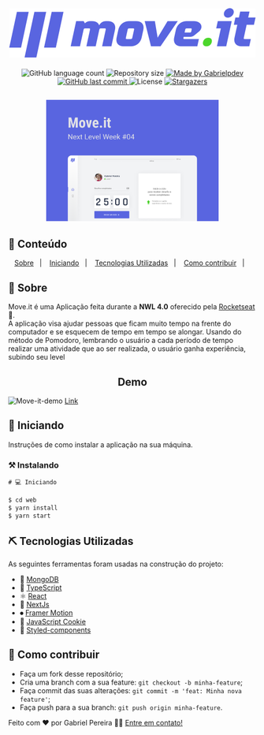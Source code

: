 <h2 align="center">
  <img alt="Move-it" title="#Move-it" src=".github/logo-full.svg"/>
</h2>
  
<p align="center">
  <img alt="GitHub language count" src="https://img.shields.io/github/languages/count/Gabrielpdev/Move-it?color=%2304D361">

  <img alt="Repository size" src="https://img.shields.io/github/repo-size/Gabrielpdev/Move-it">
  	
  <a href="https://www.linkedin.com/in/gabriel-pereira-oliveira-78b1801ab/">
    <img alt="Made by Gabrielpdev" src="https://img.shields.io/badge/made%20by-Gabrielpdev-%2304D361">
  </a>
	  
  <a href="https://github.com/Gabrielpdev/Move-it/commits/master">
    <img alt="GitHub last commit" src="https://img.shields.io/github/last-commit/Gabrielpdev/Move-it">
  </a>

  <img alt="License" src="https://img.shields.io/badge/license-MIT-brightgreen">
  
  <a href="https://github.com/Gabrielpdev/Move-it/stargazers">
    <img alt="Stargazers" src="https://img.shields.io/github/stars/Gabrielpdev/Move-it?style=social">
  </a>
</p>

<h2 align="center">
  <img alt="Move-it" title="#Move-it" src=".github/Capa.png" width="350px" />
</h2>


## 📝 Conteúdo
<p align="center">
<a href="#about">Sobre</a>&nbsp;&nbsp;&nbsp;|&nbsp;&nbsp;&nbsp;
<a href="#getting_started">Iniciando</a>&nbsp;&nbsp;&nbsp;|&nbsp;&nbsp;&nbsp;
<a href="#built_using">Tecnologias Utilizadas</a>&nbsp;&nbsp;&nbsp;|&nbsp;&nbsp;&nbsp;
<a href="#contribute">Como contribuir</a>&nbsp;&nbsp;&nbsp;|&nbsp;&nbsp;&nbsp;
</p>


## 🧐 Sobre <a name = "about"></a>

Move.it é uma Aplicação feita durante a **NWL 4.0** oferecido pela [Rocketseat] :rocket:.<br/> 
A aplicação visa ajudar pessoas que ficam muito tempo na frente do computador e se esquecem de tempo em tempo
se alongar. Usando do método de Pomodoro, lembrando o usuário a cada período de tempo realizar uma atividade
que ao ser realizada, o usuário ganha experiência, subindo seu level<br/> 


<span align="center">
	<h2>Demo</h2>
  <img alt="Move-it-demo" title="#Move-it-demo" src=".github/demo.gif" width="1200px" />
  <a href="https://Move-it-gabrielpdev.vercel.app/">Link</a>
</span>

## 🏁 Iniciando <a name = "getting_started"></a>

Instruções de como instalar a aplicação na sua máquina.

### ⚒ Instalando <a name = "installing"></a>

```
# 💻 Iniciando

$ cd web
$ yarn install
$ yarn start

```
## ⛏️ Tecnologias Utilizadas <a name = "built_using"></a>

As seguintes ferramentas foram usadas na construção do projeto:
- 🌱 [MongoDB][mongodb]
- 🔵 [TypeScript][typescript]
- ⚛️ [React][reactjs]
- 🔼 [NextJs][next]
- ⏺ [Framer Motion][framermotion]
- 🍪 [JavaScript Cookie][jscookie]
- 💅 [Styled-components][styled-components]

## 🤔 Como contribuir <a name = "contribute"></a>

- Faça um fork desse repositório;
- Cria uma branch com a sua feature: `git checkout -b minha-feature`;
- Faça commit das suas alterações: `git commit -m 'feat: Minha nova feature'`;
- Faça push para a sua branch: `git push origin minha-feature`.

Feito com ❤️ por Gabriel Pereira 👋🏽 [Entre em contato!](https://www.linkedin.com/in/gabriel-pereira-oliveira-78b1801ab/)

[jscookie]: https://github.com/js-cookie/js-cookie
[mongodb]: https://www.mongodb.com
[framermotion]: https://www.framer.com/motion/
[next]: https://nextjs.org/
[typescript]: https://www.typescriptlang.org/
[reactjs]: https://reactjs.org
[Rocketseat]:https://github.com/Rocketseat
[styled-components]:https://styled-components.com/

